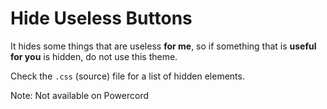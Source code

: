 # Hide Useless Buttons

It hides some things that are useless **for me**, so if something that is **useful for you** is hidden, do not use this theme.

Check the `.css` (source) file for a list of hidden elements.

Note: Not available on Powercord
